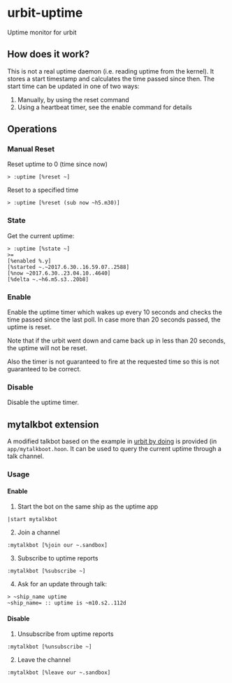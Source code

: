 # urbit-uptime
Uptime monitor for urbit

## How does it work?
This is not a real uptime daemon (i.e. reading uptime from the kernel). It stores a start timestamp and calculates the time passed since then. The start time can be updated in one of two ways:
1. Manually, by using the reset command
2. Using a heartbeat timer, see the enable command for details

## Operations
### Manual Reset
Reset uptime to 0 (time since now)

```
> :uptime [%reset ~]
```

Reset to a specified time

```
> :uptime [%reset (sub now ~h5.m30)]
```

### State
Get the current uptime:
```
> :uptime [%state ~]
>=
[%enabled %.y]
[%started ~.~2017.6.30..16.59.07..2588]
[%now ~2017.6.30..23.04.10..4640]
[%delta ~.~h6.m5.s3..20b8]
```

### Enable
Enable the uptime timer which wakes up every 10 seconds and checks the time passed since the last poll. In case more than 20 seconds passed, the uptime is reset.

Note that if the urbit went down and came back up in less than 20 seconds, the uptime will not be reset.

Also the timer is not guaranteed to fire at the requested time so this is not guaranteed to be correct.

### Disable
Disable the uptime timer.

## mytalkbot extension
A modified talkbot based on the example in [urbit by doing](https://github.com/Fang-/Urbit-By-Doing) is provided (in `app/mytalkboot.hoon`. It can be used to query the current uptime through a talk channel.

### Usage
#### Enable
1. Start the bot on the same ship as the uptime app
```
|start mytalkbot
```
2. Join a channel
```
:mytalkbot [%join our ~.sandbox]
```
3. Subscribe to uptime reports
```
:mytalkbot [%subscribe ~]
```
4. Ask for an update through talk:
```
> ~ship_name uptime
~ship_name= :: uptime is ~m10.s2..112d
```
#### Disable
1. Unsubscribe from uptime reports
```
:mytalkbot [%unsubscribe ~]
```
2. Leave the channel
```
:mytalkbot [%leave our ~.sandbox]
```

